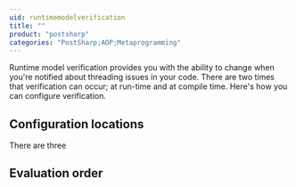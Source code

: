 ```yaml
---
uid: runtimemodelverification
title: ""
product: "postsharp"
categories: "PostSharp;AOP;Metaprogramming"
---
```

Runtime model verification provides you with the ability to change when you're notified about threading issues in your code. There are two times that verification can occur; at run-time and at compile time. Here's how you can configure verification.


## Configuration locations

There are three


## Evaluation order

